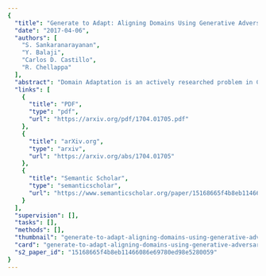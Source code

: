```yaml
---
{
  "title": "Generate to Adapt: Aligning Domains Using Generative Adversarial Networks",
  "date": "2017-04-06",
  "authors": [
    "S. Sankaranarayanan",
    "Y. Balaji",
    "Carlos D. Castillo",
    "R. Chellappa"
  ],
  "abstract": "Domain Adaptation is an actively researched problem in Computer Vision. In this work, we propose an approach that leverages unsupervised data to bring the source and target distributions closer in a learned joint feature space. We accomplish this by inducing a symbiotic relationship between the learned embedding and a generative adversarial network. This is in contrast to methods which use the adversarial framework for realistic data generation and retraining deep models with such data. We demonstrate the strength and generality of our approach by performing experiments on three different tasks with varying levels of difficulty: (1) Digit classification (MNIST, SVHN and USPS datasets) (2) Object recognition using OFFICE dataset and (3) Domain adaptation from synthetic to real data. Our method achieves state-of-the art performance in most experimental settings and by far the only GAN-based method that has been shown to work well across different datasets such as OFFICE and DIGITS.",
  "links": [
    {
      "title": "PDF",
      "type": "pdf",
      "url": "https://arxiv.org/pdf/1704.01705.pdf"
    },
    {
      "title": "arXiv.org",
      "type": "arxiv",
      "url": "https://arxiv.org/abs/1704.01705"
    },
    {
      "title": "Semantic Scholar",
      "type": "semanticscholar",
      "url": "https://www.semanticscholar.org/paper/15168665f4b8eb11466086e69780ed98e5280059"
    }
  ],
  "supervision": [],
  "tasks": [],
  "methods": [],
  "thumbnail": "generate-to-adapt-aligning-domains-using-generative-adversarial-networks-thumb.jpg",
  "card": "generate-to-adapt-aligning-domains-using-generative-adversarial-networks-card.jpg",
  "s2_paper_id": "15168665f4b8eb11466086e69780ed98e5280059"
}
---
```


